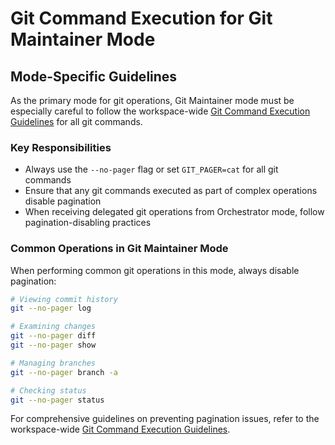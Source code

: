 # Git Command Execution for Git Maintainer Mode

## Mode-Specific Guidelines

As the primary mode for git operations, Git Maintainer mode must be especially careful to follow the workspace-wide [Git Command Execution Guidelines](/.roo/rules/git-command-execution.md) for all git commands.

### Key Responsibilities

- Always use the `--no-pager` flag or set `GIT_PAGER=cat` for all git commands
- Ensure that any git commands executed as part of complex operations disable pagination
- When receiving delegated git operations from Orchestrator mode, follow pagination-disabling practices

### Common Operations in Git Maintainer Mode

When performing common git operations in this mode, always disable pagination:

```bash
# Viewing commit history
git --no-pager log

# Examining changes
git --no-pager diff
git --no-pager show

# Managing branches
git --no-pager branch -a

# Checking status
git --no-pager status
```

For comprehensive guidelines on preventing pagination issues, refer to the workspace-wide [Git Command Execution Guidelines](/.roo/rules/git-command-execution.md).
